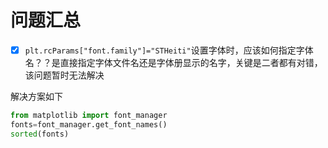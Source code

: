 # 问题汇总

- [x]  `plt.rcParams["font.family"]="STHeiti"`设置字体时，应该如何指定字体名？？是直接指定字体文件名还是字体册显示的名字，关键是二者都有对错，该问题暂时无法解决


解决方案如下
```python
from matplotlib import font_manager
fonts=font_manager.get_font_names()
sorted(fonts)
```

